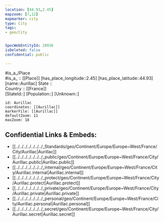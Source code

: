 ```yaml
---
location: [44.93,2.45] 
mapzoom: [7,12] 
mapmarker: city 
type: City
tags:
- geo/City


SpocWebEntityId: 28936
isDeleted: false
confidential: public

---
```

#is_a_/Place  
#is_a_ :: [[Place]] 
[has_place_longitude::2.45] 
[has_place_latitude::44.93] 
[name::Aurillac] 
State ::  
Country :: [[France]]  
[StateId::] 
[Population::] 
[Unknown::] 


```leaflet
id: Aurillac
coordinates: [[Aurillac]] 
markerFile: [[Aurillac]] 
defaultZoom: 11 
maxZoom: 18
```


## Confidential Links & Embeds: 
- [[../../../../../../../_Standards/geo/Continent/Europe/Europe~West/France/City/Aurillac|Aurillac]] 
- [[../../../../../../../_public/geo/Continent/Europe/Europe~West/France/City/Aurillac.public|Aurillac.public]] 
- [[../../../../../../../_internal/geo/Continent/Europe/Europe~West/France/City/Aurillac.internal|Aurillac.internal]] 
- [[../../../../../../../_protect/geo/Continent/Europe/Europe~West/France/City/Aurillac.protect|Aurillac.protect]] 
- [[../../../../../../../_private/geo/Continent/Europe/Europe~West/France/City/Aurillac.private|Aurillac.private]] 
- [[../../../../../../../_personal/geo/Continent/Europe/Europe~West/France/City/Aurillac.personal|Aurillac.personal]] 
- [[../../../../../../../_secret/geo/Continent/Europe/Europe~West/France/City/Aurillac.secret|Aurillac.secret]] 
